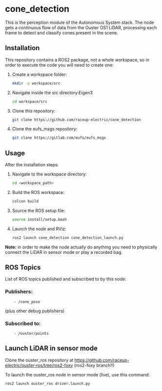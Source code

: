 # cone_detection

This is the perception module of the Autonomous System stack. The node gets a continuous flow of data from the Ouster OS1 LiDAR, processing each frame to detect and classify cones present in the scene.

## Installation

This repository contains a ROS2 package, not a whole workspace, so in order to execute the code you will need to create one:

1. Create a workspace folder:

    ```bash
    mkdir -p workspace/src
    ```

2. Navigate inside the src directory:Eigen3

    ```bash
    cd workspace/src
    ```

3. Clone this repository:

    ```bash
    git clone https://github.com/raceup-electric/cone_detection
    ```

4. Clone the eufs_msgs repository:

    ```bash
    git clone https://gitlab.com/eufs/eufs_msgs
    ```

## Usage

After the installation steps:

1. Navigate to the workspace directory:

    ```bash
    cd <workspace_path>
    ```

2. Build the ROS workspace:

    ```bash
    colcon build
    ```

3. Source the ROS setup file:

    ```bash
    source install/setup.bash
    ```

4. Launch the node and RViz:

    ```bash
    ros2 launch cone_detection cone_detection_launch.py
    ```

**Note:** in order to make the node actually do anything you need to physically connect the LiDAR in sensor mode or play a recorded bag.


## ROS Topics

List of ROS topics published and subscribed to by this node:

### Publishers:
        - /cone_pose
(plus other debug publishers)
### Subscribed to:
		- /ouster/points


## Launch LiDAR in sensor mode

Clone the ouster_ros repository at https://github.com/raceup-electric/ouster-ros/tree/ros2-foxy (ros2-foxy branch!!)

To launch the ouster_ros node in sensor mode (live), use this command:

```ros2 launch ouster_ros driver.launch.py```

